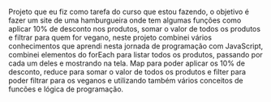 Projeto que eu fiz como tarefa do curso que estou fazendo, o objetivo é fazer um site de uma hamburgueira onde tem algumas funções como aplicar 10% de desconto nos produtos, somar o valor de todos os produtos e filtrar para quem for vegano, neste projeto combinei vários conhecimentos que aprendi nesta jornada de programação com JavaScript, combinei elementos do forEach para listar todos os produtos, passando por cada um deles e mostrando na tela. Map para poder aplicar os 10% de desconto, reduce para somar o valor de todos os produtos e filter para poder filtrar para os veganos e utilizando também vários conceitos de funcões e lógica de programação.
